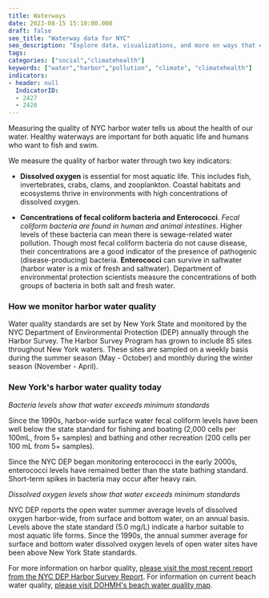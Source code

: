 ```yaml
---
title: Waterways
date: 2023-08-15 15:10:00.000
draft: false
seo_title: "Waterway data for NYC"
seo_description: "Explore data, visualizations, and more on ways that environments shape health in New York City's neighborhoods."
tags: 
categories: ["social","climatehealth"]
keywords: ["water","harbor","pollution", "climate", "climatehealth"]
indicators:
- header: null
  IndicatorID: 
  - 2427
  - 2428
---
```


Measuring the quality of NYC harbor water tells us about the health of our water. Healthy waterways are important for both aquatic life and humans who want to fish and swim.

We measure the quality of harbor water through two key indicators:

- **Dissolved oxygen** is essential for most aquatic life. This includes fish, invertebrates, crabs, clams, and zooplankton. Coastal habitats and ecosystems thrive in environments with high concentrations of dissolved oxygen.

- **Concentrations of fecal coliform bacteria and Enterococci**. *Fecal coliform bacteria are found in human and animal intestines*. Higher levels of these bacteria can mean there is sewage-related water pollution. Though most fecal coliform bacteria do not cause disease, their concentrations are a good indicator of the presence of pathogenic (disease-producing) bacteria. **Enterococci** can survive in saltwater (harbor water is a mix of fresh and saltwater). Department of environmental protection scientists measure the concentrations of both groups of bacteria in both salt and fresh water.

### How we monitor harbor water quality

Water quality standards are set by New York State and monitored by the NYC Department of Environmental Protection (DEP) annually through the Harbor Survey. The Harbor Survey Program has grown to include 85 sites throughout New York waters. These sites are sampled on a weekly basis during the summer season (May - October) and monthly during the winter season (November - April).

### New York's harbor water quality today

*Bacteria levels show that water exceeds minimum standards*

Since the 1990s, harbor-wide surface water fecal coliform levels have been well below the state standard for fishing and boating (2,000 cells per 100mL, from 5+ samples) and bathing and other recreation (200 cells per 100 mL from 5+ samples).

Since the NYC DEP began monitoring enterococci in the early 2000s, enterococci levels have remained better than the state bathing standard. Short-term spikes in bacteria may occur after heavy rain. 


*Dissolved oxygen levels show that water exceeds minimum standards*

NYC DEP reports the open water summer average levels of dissolved oxygen harbor-wide, from surface and bottom water, on an annual basis. Levels above the state standard (5.0 mg/L) indicate a harbor suitable to most aquatic life forms. Since the 1990s, the annual summer average for surface and bottom water dissolved oxygen levels of open water sites have been above New York State standards.

For more information on harbor quality, [please visit the most recent report from the NYC DEP Harbor Survey Report](https://www.nyc.gov/site/dep/water/harbor-water-quality.page). For information on current beach water quality, [please visit DOHMH's beach water quality map](https://a816-dohbesp.nyc.gov/IndicatorPublic/Beaches/).
